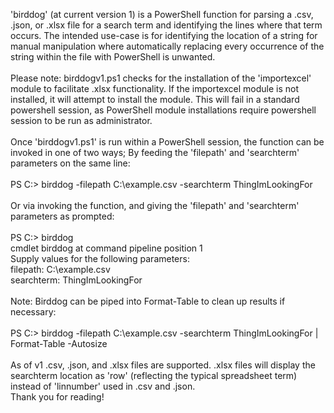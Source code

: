 'birddog' (at current version 1) is a PowerShell function for parsing a .csv, .json, or .xlsx file for a search term and 
identifying the lines where that term occurs.  The intended use-case is for identifying the location of a string for manual
manipulation where automatically replacing every occurrence of the string within the file with PowerShell is 
unwanted.\
\
Please note: birddogv1.ps1 checks for the installation of the 'importexcel' module to facilitate .xlsx functionality.  If the importexcel module is not installed, it will attempt to install the module.  This will fail in a standard powershell session, as PowerShell module installations require powershell session to be run as administrator.\
\
Once 'birddogv1.ps1' is run within a PowerShell session, the function can be invoked in one of two ways;  By
feeding the 'filepath' and 'searchterm' parameters on the same line:\
\
PS C:\> birddog -filepath C:\example.csv -searchterm ThingImLookingFor\
\
Or via invoking the function, and giving the 'filepath' and 'searchterm' parameters as prompted:\
\
PS C:\> birddog\
cmdlet birddog at command pipeline position 1\
Supply values for the following parameters:\
filepath: C:\example.csv\
searchterm: ThingImLookingFor\
\
Note: Birddog can be piped into Format-Table to clean up results if necessary:\
\
PS C:\> birddog -filepath C:\example.csv -searchterm ThingImLookingFor | Format-Table -Autosize\
\
As of v1 .csv, .json, and .xlsx files are supported.  .xlsx files will display the searchterm location as 'row' (reflecting the typical spreadsheet term) instead of 'linnumber' used in .csv and .json.\
Thank you for reading!
